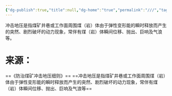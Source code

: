 ```yaml
---
{"dg-publish":true,"title":null,"dg-home":"true","permalink":"///","tags":["gardenEntry"],"dgPassFrontmatter":true}
---
```



冲击地压是指煤矿井巷或⼯作⾯周围煤（岩）体由于弹性变形能的瞬时释放⽽产⽣的突然、剧烈破坏的动⼒现象，常伴有煤（岩）体瞬间位移、抛出、巨响及⽓浪等。
# 来源：
==《防治煤矿冲击地压细则》==
==冲击地压是指煤矿井巷或⼯作⾯周围煤（岩）体由于弹性变形能的瞬时释放⽽产⽣的突然、剧烈破坏的动⼒现象，常伴有煤（岩）体瞬间位移、抛出、巨响及⽓浪等==